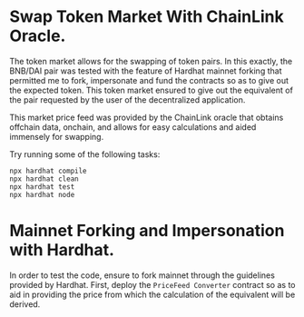 # Swap Token Market With ChainLink Oracle.

The token market allows for the swapping of token pairs. In this exactly, the BNB/DAI pair was tested with the feature of Hardhat mainnet forking that permitted me to fork, impersonate and fund the contracts so as to give out the expected token. This token market ensured to give out the equivalent of the pair requested by the user of the decentralized application.

This market price feed was provided by the ChainLink oracle that obtains offchain data, onchain, and allows for easy calculations and aided immensely for swapping.

Try running some of the following tasks:

```shell
npx hardhat compile
npx hardhat clean
npx hardhat test
npx hardhat node
```

# Mainnet Forking and Impersonation with Hardhat.

In order to test the code, ensure to fork mainnet through the guidelines provided by Hardhat. First, deploy the ```PriceFeed Converter``` contract so as to aid in providing the price from which the calculation of the equivalent will be derived.
